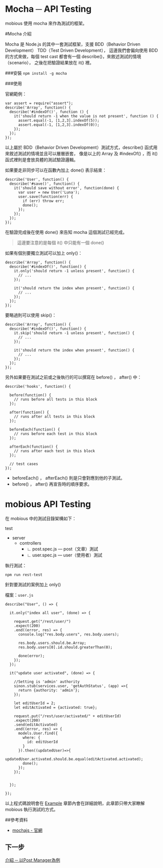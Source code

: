 # Mocha ─ API Testing
mobious 使用 mocha 來作為測試的框架。

#Mocha 介紹

Mocha 是 Node.js 的其中一套測試框架，支援 BDD（Behavior Driven Development） TDD（Test Driven Development）， 這邊我們會偏向使用 BDD 的方式來做，每個 test cast 都會有一個 describe()，來敘述測試的情境（scenario）， 之後在把驗證結果放在 it() 裡。

###安裝
`npm install -g mocha`

###使用

官網範例：
```
var assert = require("assert");
describe('Array', function() {
  describe('#indexOf()', function () {
    it('should return -1 when the value is not present', function () {
      assert.equal(-1, [1,2,3].indexOf(5));
      assert.equal(-1, [1,2,3].indexOf(0));
    });
  });
});
```
以上屬於 BDD（Behavior Driven Development）測試方式，describe() 函式用來敘述測試的情境並且可以層層嵌套，
像是以上的 Array 及  #indexOf() ，而 it() 函式裡則是會放具體的測試驗證邏輯。


如果要走非同步可以在函數內加上 done() 表示結束：
```
describe('User', function() {
  describe('#save()', function() {
    it('should save without error', function(done) {
      var user = new User('Luna');
      user.save(function(err) {
        if (err) throw err;
        done();
      });
    });
  });
});
```
在驗證完成後在使用 done() 來告知 mocha 這個測試已經完成。
> 這邊要注意的是每個 it() 中只能有一個 done()

如果有個別要獨立測試可以加上 only()：
```
describe('Array', function() {
  describe('#indexOf()', function() {
    it.only('should return -1 unless present', function() {
      // ...
    });

    it('should return the index when present', function() {
      // ...
    });
  });
});
```

要略過則可以使用 skip()：
```
describe('Array', function() {
  describe('#indexOf()', function() {
    it.skip('should return -1 unless present', function() {
      // ...
    });

    it('should return the index when present', function() {
      // ...
    });
  });
});
```

另外如果要在測試之前或之後執行的可以撰寫在 before() ， after() 中：
```
describe('hooks', function() {

  before(function() {
    // runs before all tests in this block
  });

  after(function() {
    // runs after all tests in this block
  });

  beforeEach(function() {
    // runs before each test in this block
  });

  afterEach(function() {
    // runs after each test in this block
  });

  // test cases
});
```
* beforeEach() ， afterEach() 則是只會對應到他的子測試。
* before() ， after() 再宣告時的順序要求。

# mobious API Testing
在 mobious 中的測試目錄架構如下：

test
* server
  * controllers
    * ∟ post.spec.js — post（文章）測試
    * ∟ user.spec.js — user（使用者）測試

執行測試：
```
npm run rest-test
```

針對要測試的案例加上 only()

檔案：`user.js`
```
describe("User", () => {

  it.only("index all user", (done) => {

    request.get("/rest/user/")
    .expect(200)
    .end((error, res) => {
      console.log("res.body.users", res.body.users);

      res.body.users.should.be.Array;
      res.body.users[0].id.should.greaterThan(0);

      done(error);
    });
  });

  it("update user activated", (done) => {

    //Setting is 'admin' authority
    sinon.stub(services.user, 'getAuthStatus', (app) =>{
      return {authority: 'admin'};
    });

    let editUserId = 2;
    let editActivated = {activated: true};

    request.put("/rest/user/activated/" + editUserId)
    .expect(200)
    .send(editActivated)
    .end((error, res) => {
      models.User.find({
        where: {
          id: editUserId
        }
      }).then((updatedUser)=>{
        updatedUser.activated.should.be.equal(editActivated.activated);
        done();
      });
    });


  });

});

```
以上程式碼說明會在 [Example](../../Example/Intro.html) 章節內會在詳細說明，此章節只帶大家瞭解 mobious 執行測試的方式。

##參考資料
* [mochajs - 官網](https://mochajs.org/)


## 下一步
[介紹 ─ 以Post Manager為例](../Example/Intro.html)

